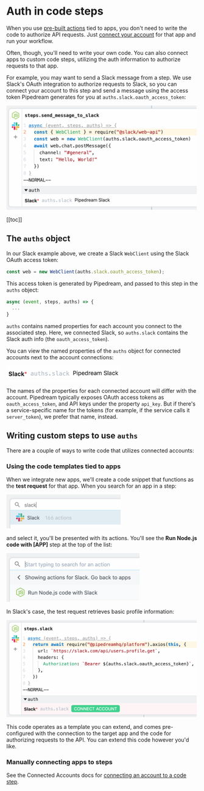 # Auth in code steps

When you use [pre-built actions](workflows/steps/actions/) tied to apps, you don't need to write the code to authorize API requests. Just [connect your account](connected-accounts/#connecting-accounts) for that app and run your workflow.

Often, though, you'll need to write your own code. You can also connect apps to custom code steps, utilizing the auth information to authorize requests to that app.

For example, you may want to send a Slack message from a step. We use Slack's OAuth integration to authorize requests to Slack, so you can connect your account to this step and send a message using the access token Pipedream generates for you at `auths.slack.oauth_access_token`:

<div>
<img alt="Slack code step using access token" width="500" src="./images/slack-token.png">
</div>

[[toc]]

## The `auths` object

In our Slack example above, we create a Slack `WebClient` using the Slack OAuth access token:

```javascript
const web = new WebClient(auths.slack.oauth_access_token);
```

This access token is generated by Pipedream, and passed to this step in the `auths` object:

```javascript
async (event, steps, auths) => {
  ...
}
```

`auths` contains named properties for each account you connect to the associated step. Here, we connected Slack, so `auths.slack` contains the Slack auth info (the `oauth_access_token`).

You can view the named properties of the `auths` object for connected accounts next to the account connections:

<div>
<img alt="Slack auths object" width="300" src="./images/auths-property.png">
</div>

The names of the properties for each connected account will differ with the account. Pipedream typically exposes OAuth access tokens as `oauth_access_token`, and API keys under the property `api_key`. But if there's a service-specific name for the tokens (for example, if the service calls it `server_token`), we prefer that name, instead.

## Writing custom steps to use `auths`

There are a couple of ways to write code that utilizes connected accounts:

### Using the code templates tied to apps

When we integrate new apps, we'll create a code snippet that functions as the **test request** for that app. When you search for an app in a step:

<div>
<img alt="Search for Slack" width="300" src="./images/search-for-slack.png">
</div>

and select it, you'll be presented with its actions. You'll see the **Run Node.js code with [APP]** step at the top of the list:

<div>
<img alt="Run Node.js code with app (Slack)" width="350" src="./images/run-node-js-code-with-slack.png">
</div>

In Slack's case, the test request retrieves basic profile information:

<div>
<img alt="Slack test request" width="500" src="./images/slack-test-request.png">
</div>

This code operates as a template you can extend, and comes pre-configured with the connection to the target app and the code for authorizing requests to the API. You can extend this code however you'd like.

### Manually connecting apps to steps

See the Connected Accounts docs for [connecting an account to a code step](/connected-accounts/#from-a-code-step).

<Footer />
